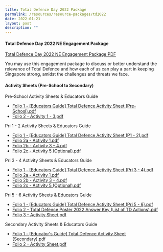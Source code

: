 ```yaml
---
title: Total Defence Day 2022 Package
permalink: /resources/resource-packages/td2022
date: 2022-01-21
layout: post
description: ""
---
```

#### Total Defence Day 2022 NE Engagement Package

[Total Defence Day 2022 NE Engagement Package.PDF](/files/packages/2022/Folio%201%20-%20Total%20Defence%20Day%202022%20NE%20Engagement%20Package.pdf)

You may use this engagement package to discuss or better understand the relevance of Total Defence and how each of us can play a part in keeping Singapore strong, amidst the challenges and threats we face.


#### Activity Sheets (Pre-School to Secondary)
Pre-School Activity Sheets & Educators Guide
* [Folio 1 - [Educators Guide] Total Defence Activity Sheet (Pre-School).pdf](/files/packages/2022/td-activity-sheets/folio1/Folio%201%20-%20Educators%20Guide%20Total%20Defence%20Activity%20Sheet%20Pre-School.pdf)
* [Folio 2 - Activity 1 - 3.pdf](/files/packages/2022/td-activity-sheets/folio1/Folio%202%20-%20Activity%201%20-%203.pdf)

Pri 1 - 2 Activity Sheets & Educators Guide
* [Folio 1 -  [Educators Guide] Total Defence Activity Sheet (P1 - 2).pdf](/files/packages/2022/td-activity-sheets/folio2/Folio%201%20-%20%20Educators%20Guide%20Total%20Defence%20Activity%20Sheet%20P1%20-%202.pdf)
* [Folio 2a - Activity 1.pdf](/files/packages/2022/td-activity-sheets/folio2/Folio%202a%20-%20Activity%201.pdf)
* [Folio 2b - Activity 3 - 4.pdf](/files/packages/2022/td-activity-sheets/folio2/Folio%202b%20-%20Activity%203%20-%204.pdf)
* [Folio 2c - Activity 5 (Optional).pdf](/files/packages/2022/td-activity-sheets/folio2/Folio%202c%20-%20Activity%205%20Optional.pdf)

Pri 3 - 4 Activity Sheets & Educators Guide
* [Folio 1 - [Educators Guide] Total Defence Activity Sheet (Pri 3 - 4).pdf](/files/packages/2022/td-activity-sheets/folio3/Folio%201%20-%20Educators%20Guide%20Total%20Defence%20Activity%20Sheet%20Pri%203%20-%204.pdf)
* [Folio 2a - Activity 1.pdf](/files/packages/2022/td-activity-sheets/folio3/Folio%202a%20-%20Activity%201.pdf)
* [Folio 2b - Activity 3 - 4.pdf](/files/packages/2022/td-activity-sheets/folio3/Folio%202b%20-%20Activity%203%20-%204.pdf)
* [Folio 2c - Activity 5 (Optional).pdf](/files/packages/2022/td-activity-sheets/folio3/Folio%202c%20-%20Activity%205%20Optional.pdf)

Pri 5 - 6 Activity Sheets & Educators Guide
* [Folio 1 - [Educators Guide] Total Defence Activity Sheet (Pri 5 - 6).pdf](/files/packages/2022/td-activity-sheets/folio4/Folio%201%20-%20Educators%20Guide%20Total%20Defence%20Activity%20Sheet%20Pri%205%20-%206.pdf)
* [Folio 2 - Total Defence Poster 2022 Answer Key (List of TD Actions).pdf](/files/packages/2022/td-activity-sheets/folio4/Folio%202%20-%20Total%20Defence%20Poster%202022%20Answer%20Key%20List%20of%20TD%20Actions.pdf)
* [Folio 3 - Activity Sheet.pdf](/files/packages/2022/td-activity-sheets/folio4/Folio%203%20-%20Activity%20Sheet.pdf)

Secondary Activity Sheets & Educators Guide
* [Folio 1 - [Educator's Guide] Total Defence Activity Sheet (Secondary).pdf](/files/packages/2022/td-activity-sheets/folio5/Folio%201%20-%20Educators%20Guide%20Total%20Defence%20Activity%20Sheet%20Secondary%20v2.pdf)
* [Folio 2 - Activity Sheet.pdf](/files/packages/2022/td-activity-sheets/folio5/Folio%202%20-%20Activity%20Sheet.pdf)